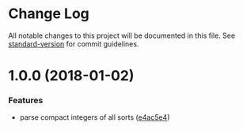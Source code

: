 # Change Log

All notable changes to this project will be documented in this file. See [standard-version](https://github.com/conventional-changelog/standard-version) for commit guidelines.

<a name="1.0.0"></a>
# 1.0.0 (2018-01-02)


### Features

* parse compact integers of all sorts ([e4ac5e4](https://github.com/johannes-scharlach/dehumanize/commit/e4ac5e4))
